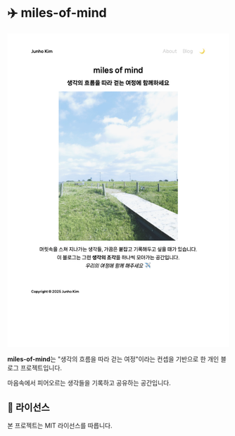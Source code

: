 # ✈️ miles-of-mind

<div align="center">
  <img src="./assets/readme-image.png" width="700">
</div>

**miles-of-mind**는 "생각의 흐름을 따라 걷는 여정"이라는 컨셉을 기반으로 한 개인 블로그 프로젝트입니다.  

마음속에서 피어오르는 생각들을 기록하고 공유하는 공간입니다.

## 📜 라이선스

본 프로젝트는 MIT 라이선스를 따릅니다.
